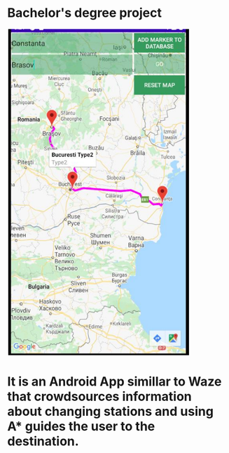 # Bachelor's degree project

![Image of the main area of the app](App.png)

# It is an Android App simillar to Waze that crowdsources information about changing stations and using A\* guides the user to the destination.
